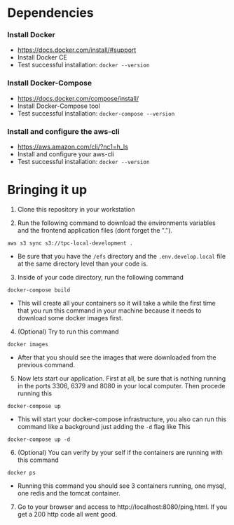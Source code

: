 # Dependencies

### Install Docker
* https://docs.docker.com/install/#support
* Install Docker CE
* Test successful installation:  `docker --version`

### Install Docker-Compose
* https://docs.docker.com/compose/install/
* Install Docker-Compose tool
* Test successful installation:  `docker-compose --version`

### Install and configure the aws-cli
* https://aws.amazon.com/cli/?nc1=h_ls
* Install and configure your aws-cli
* Test successful installation:  `docker --version`

# Bringing it up

1. Clone this repository in your workstation

2. Run the following command to download the environments variables and the frontend application files (dont forget the ".").

```
aws s3 sync s3://tpc-local-development . 
```
- Be sure that you have the `/efs` directory and the `.env.develop.local` file at the same directory level than your code is.

3. Inside of your code directory, run the following command

```
docker-compose build
```
- This will create all your containers so it will take a while the first time that you run this command in your machine because it needs to download some docker images first.

4. (Optional) Try to run this command

```
docker images
```

- After that you should see the images that were downloaded from the previous command.

5. Now lets start our application. First at all, be sure that is nothing running in the ports 3306, 6379 and 8080 in your local computer. Then procede running this

```
docker-compose up
```

- This will start your docker-compose infrastructure, you also can run this command like a background just adding the `-d` flag like This

```
docker-compose up -d
```

6. (Optional) You can verify by your self if the containers are running with this command

```
docker ps
```

- Running this command you should see 3 containers running, one mysql, one redis and the tomcat container.

7. Go to your browser and access to http://localhost:8080/ping,html. If you get a 200 http code all went good.
